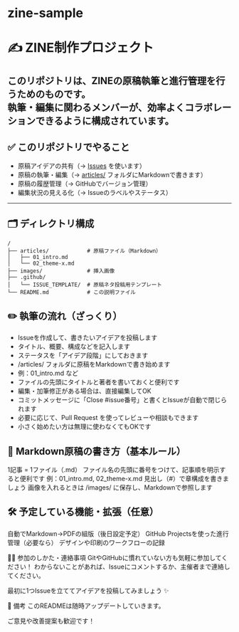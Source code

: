 # zine-sample

# ✍️ ZINE制作プロジェクト
このリポジトリは、ZINEの原稿執筆と進行管理を行うためのものです。  
執筆・編集に関わるメンバーが、効率よくコラボレーションできるように構成されています。
---

## ✅ このリポジトリでやること
- 原稿アイデアの共有（→ [Issues](../../issues) を使います）
- 原稿の執筆・編集（→ [articles/](./articles) フォルダにMarkdownで書きます）
- 原稿の履歴管理（→ GitHubでバージョン管理）
- 編集状況の見える化（→ Issueのラベルやステータス）
---

## 🗂 ディレクトリ構成
```plaintext
/
├── articles/            # 原稿ファイル（Markdown）
│   ├── 01_intro.md
│   └── 02_theme-x.md
├── images/              # 挿入画像
├── .github/
│   └── ISSUE_TEMPLATE/  # 原稿ネタ投稿用テンプレート
└── README.md            # この説明ファイル

```


## ✏️ 執筆の流れ（ざっくり）

* Issueを作成して、書きたいアイデアを投稿します
* タイトル、概要、構成などを記入します
* ステータスを「アイデア段階」にしておきます
* /articles/ フォルダに原稿をMarkdownで書き始めます
* 例：01_intro.md など
* ファイルの先頭にタイトルと著者を書いておくと便利です
* 編集・加筆修正がある場合は、直接編集してOK
* コミットメッセージに「Close #issue番号」と書くとIssueが自動で閉じられます
* 必要に応じて、Pull Request を使ってレビューや相談もできます
* 小さく始めたい方は無理に使わなくてもOKです

## 📄 Markdown原稿の書き方（基本ルール）
1記事 = 1ファイル（.md）
ファイル名の先頭に番号をつけて、記事順を明示すると便利です
例：01_intro.md, 02_theme-x.md
見出し（#）で章構成を書きましょう
画像を入れるときは /images/ に保存し、Markdownで参照します

## 🛠 予定している機能・拡張（任意）
自動でMarkdown→PDFの組版（後日設定予定）
GitHub Projectsを使った進行管理（必要なら）
デザインや印刷のワークフローの記録

🙋‍♀️ 参加のしかた・連絡事項
GitやGitHubに慣れていない方も気軽に参加してください！
わからないことがあれば、Issueにコメントするか、主催者まで連絡してください。

最初に1つIssueを立ててアイデアを投稿してみましょう ✨

📌 備考
このREADMEは随時アップデートしていきます。

ご意見や改善提案も歓迎です！
